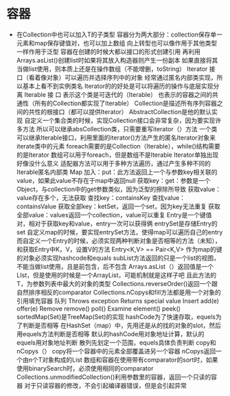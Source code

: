 # 容器
* 在Collection<T>中也可以加入T的子类型
容器分为两大部分：collection保存单一元素和map保存键值对，也可以加上数组
向上转型也可以像作用于其他类型一样作用于泛型
容器在创建的时候大都以接口的形式创建引用
再利用Arrays.asList()创建list时如果将其放入构造器则产生一份副本
如果直接将其当做list使用，则本质上还是在操作数组（不能增删，toString）
Iterator 接 口（看着像对象）可以遍历并选择序列中的对象
经常通过匿名内部类实现，所以基本上看不到实例类名
Iterator的的好处是可以将遍历的操作与底层实现分离
Iterable 接 口 表示这个类是可迭代的（Iterable）
也表示的容器之间的共通性（所有的Collection都实现了Iterable）
Collection是描述所有序列容器之间的共性的根接口（都可以提供Iterator）
AbstractCollection是他的默认实现
自定义一个集合类的时候，实现Collection接口会非常复杂，因为要实现许多方法
所以可以继承absCollection类，只需要重写iterator（）方法
一个类可以继承Iterable接口，利用里面的iterator()方法产生的匿名Iterator对象来iterate类中的元素
foreach需要的是Collection（Iterable），while()结构需要的是Iterator
数组可以用于foreach，但是数组不是Iterable
Iterator单独出现好像没什么意义
适配器方法可以用于多种方法遍历，通过产生多种不同的Iterable匿名内部类
Map
加入：put：此方法返回上一个与参数key相关联的value，如果此value不存在于map中返回null
获取key：get：参数是一个Object，与collection中的get参数类似，因为泛型的擦除所导致
获取value：value存在多个，无法获取
查找key：containsKey
查找value：containsValue
获取全部key：ketSet，返回一个set，因为key无法重复
获取全部value：values返回一个collection，value可以重复
Entry是一个键值对，相对于获取key和value，entry一次可以获得俩
entrySet是存储Entry的set
自定义map的时候，要实现entrySet方法，使得map可以遍历自己的entry
而自定义一个Entry的时候，必须实现两种判断对象是否相等的方法（未知），和获取Entry中K，V，设置V的方法
Entry<K,V> == Pair<K,V>
作为map的键的对象必须实现hashcode和equals
subList方法返回的只是一个list的视图，不能当做list使用，且是前包含，后不包含
Arrays.asList（）返回值是一个LIst，但是使用的时候是一个ArrayList，可能机制就是这样子吧
且此方法的T，为参数列表中最大的对象的类型
Collections.reverseOrder()返回一个跟自然排序相反的comparator
Collections.nCopys和fill方法都是用一个对象的引用填充容器
队列
 	Throws exception 	Returns special value
Insert 	add(e) 			offer(e)
Remove 	remove() 		poll()
Examine element() 		peek()
sortedMap(Set)是TreeMap(Set)的实现
hashCode为了快速存取，equels为了判断是否相等
在HashSet（map）中，先用还是从的找的对象的slot，然后用equels方法判断是否相等
默认的hashCode用对象地址计算，默认的equels用对象地址判断
散列先划定一个范围，equels具体负责判断
copy和nCopys（）
copy将一个容器中的元素全部覆盖进另一个容器
nCopys返回一个由n个T对象构成的List
数组和容器在使用带有comparator的sort时，如果使用binarySearch时，必须使用相同的comparator
Collections.unmodifiedCollection()利用参数里的容器，返回一个只读的容器
对于只读容器的修改，不会引起编译器错误，但是会引起异常
